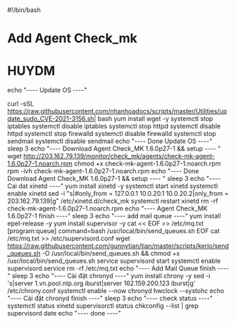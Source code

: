 #

#!/bin/bash
# Add Agent Check_mk
# HUYDM

echo "---- Update OS ----"

curl -sSL https://raw.githubusercontent.com/nhanhoadocs/scripts/master/Utilities/update_sudo_CVE-2021-3156.sh| bash
yum install wget -y
systemctl stop iptables 
systemctl disable iptables
systemctl stop httpd
systemctl disable httpd
systemctl stop firewalld
systemctl disable firewalld
systemctl stop sendmail
systemctl disable sendmail
echo "---- Done Update OS ----"
sleep 3
echo "---- Download Agent Check_MK 1.6.0p27-1 && setup ---- "
wget http://203.162.79.139/monitor/check_mk/agents/check-mk-agent-1.6.0p27-1.noarch.rpm
chmod +x check-mk-agent-1.6.0p27-1.noarch.rpm
rpm -ivh check-mk-agent-1.6.0p27-1.noarch.rpm
echo "---- Done Download Agent Check_MK 1.6.0p27-1 && setup ---- "
sleep 3
echo "---- Cai dat xinetd ----"
yum install xinetd -y
systemctl start xinetd
systemctl enable xinetd
sed -i "s|#only_from      = 127.0.0.1 10.0.20.1 10.0.20.2|only_from      = 203.162.79.139|g" /etc/xinetd.d/check_mk
systemctl restart xinetd
rm -rf check-mk-agent-1.6.0p27-1.noarch.rpm
echo "---- Agent Check_MK 1.6.0p27-1 finish ----"
sleep 3
echo "---- add mail queue ----"
yum install epel-release -y
yum install supervisor -y
cat << EOF >> /etc/mq.txt
[program:queue]
command=bash /usr/local/bin/send_queues.sh
EOF
cat /etc/mq.txt >>  /etc/supervisord.conf
wget https://raw.githubusercontent.com/gunnytian/tian/master/scripts/kerio/send_queues.sh -O /usr/local/bin/send_queues.sh && chmod +x /usr/local/bin/send_queues.sh
service supervisord start
systemctl enable supervisord.service 
rm -rf /etc/mq.txt
echo "---- Add Mail Queue finish ----"
sleep 3
echo "---- Cài đặt chronyd ----"
yum install chrony -y
sed -i 's|server 1.vn.pool.ntp.org iburst|server 162.159.200.123 iburst|g' /etc/chrony.conf
systemctl enable --now chronyd 
hwclock --systohc
echo "---- Cài đặt chronyd finish ----"
sleep 3
echo "---- check status  ----"
systemctl status xinetd
supervisorctl status
chkconfig --list | grep supervisord
date
echo "---- done  ----"
